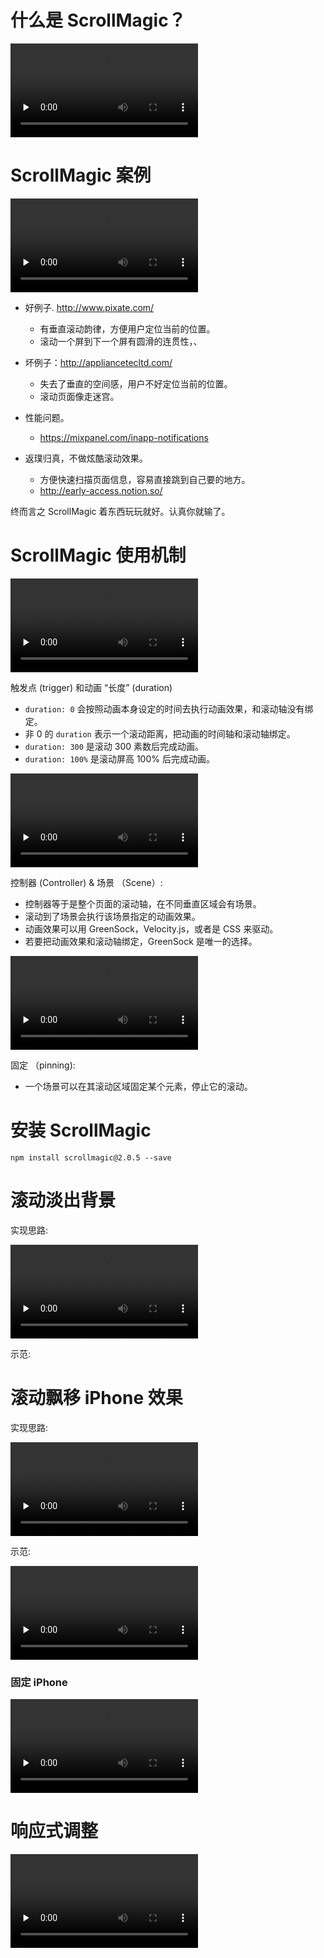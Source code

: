 # 什么是 ScrollMagic？

<video src="http://7xn15n.media1.z0.glb.clouddn.com/scrollmagic-leadin.mp4" controls preload="none"></video>

# ScrollMagic 案例

<video src="http://7xn15n.media1.z0.glb.clouddn.com/scrollmagic-rant.mp4" controls preload="none"></video>

+ 好例子. http://www.pixate.com/
  + 有垂直滚动韵律，方便用户定位当前的位置。
  + 滚动一个屏到下一个屏有圆滑的连贯性，、

+ 坏例子：http://appliancetecltd.com/
  + 失去了垂直的空间感，用户不好定位当前的位置。
  + 滚动页面像走迷宫。

+ 性能问题。
  + https://mixpanel.com/inapp-notifications

+ 返璞归真，不做炫酷滚动效果。
  + 方便快速扫描页面信息，容易直接跳到自己要的地方。
  + http://early-access.notion.so/

终而言之 ScrollMagic 着东西玩玩就好。认真你就输了。

# ScrollMagic 使用机制

<video src="http://7xn15n.media1.z0.glb.clouddn.com/scrollmagic-trigger.mp4" controls preload="none"></video>

触发点 (trigger) 和动画 “长度” (duration)

+ `duration: 0` 会按照动画本身设定的时间去执行动画效果，和滚动轴没有绑定。
+ 非 0 的 `duration` 表示一个滚动距离，把动画的时间轴和滚动轴绑定。
+ `duration: 300` 是滚动 300 素数后完成动画。
+ `duration: 100%` 是滚动屏高 100% 后完成动画。

<video src="http://7xn15n.media1.z0.glb.clouddn.com/controller-and-scene" controls preload="none"></video>

控制器 (Controller) & 场景 （Scene）:

+ 控制器等于是整个页面的滚动轴，在不同垂直区域会有场景。
+ 滚动到了场景会执行该场景指定的动画效果。
+ 动画效果可以用 GreenSock，Velocity.js，或者是 CSS 来驱动。
+ 若要把动画效果和滚动轴绑定，GreenSock 是唯一的选择。

<video src="http://7xn15n.media1.z0.glb.clouddn.com/pinning.mp4" controls preload="none"></video>

固定 （pinning):

+ 一个场景可以在其滚动区域固定某个元素，停止它的滚动。

# 安装 ScrollMagic

```
npm install scrollmagic@2.0.5 --save
```

# 滚动淡出背景

实现思路:

<video src="http://7xn15n.media1.z0.glb.clouddn.com/background-fading-plan.mp4" controls preload="none"></video>

示范:

# 滚动飘移 iPhone 效果

实现思路:

<video src="http://7xn15n.media1.z0.glb.clouddn.com/iphone-movement-implementation-plan.mp4" controls preload="none"></video>

示范:

<video src="http://7xn15n.media1.z0.glb.clouddn.com/iphone-movement-implementation.mp4" controls preload="none"></video>

### 固定 iPhone

<video src="http://7xn15n.media1.z0.glb.clouddn.com/pin-iphone.mp4" controls preload="none"></video>

# 响应式调整

<video src="http://7xn15n.media1.z0.glb.clouddn.com/responsive-demo.mp4" controls preload="none"></video>